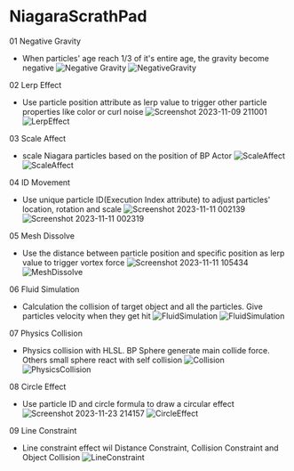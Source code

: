# NiagaraScrathPad
 
01 Negative Gravity
- When particles' age reach 1/3 of it's entire age, the gravity become negative 
![Negative Gravity](https://github.com/TimChen1383/NiagaraScrathPad/assets/37008451/69e354ed-dd11-4d9e-8862-923f5a2b2459)
![NegativeGravity](https://github.com/TimChen1383/NiagaraScrathPad/assets/37008451/029542fd-abb7-441c-9088-0f8579c79f9b)

02 Lerp Effect
- Use particle position attribute as lerp value to trigger other particle properties like color or curl noise
![Screenshot 2023-11-09 211001](https://github.com/TimChen1383/NiagaraScrathPad/assets/37008451/e5fa5d9d-b4f3-45db-9af8-86a54a223f2e)
![LerpEffect](https://github.com/TimChen1383/NiagaraScrathPad/assets/37008451/73ba6553-7a03-424e-ba4f-5c474f24c047)

03 Scale Affect
- scale Niagara particles based on the position of BP Actor
![ScaleAffect](https://github.com/TimChen1383/NiagaraScrathPad/assets/37008451/e69bb3a4-c444-481c-bc4f-6566c8b80ddf)
![ScaleAffect](https://github.com/TimChen1383/NiagaraScrathPad/assets/37008451/dd995c81-3417-45e5-a1d8-22d555a92801)

04 ID Movement
- Use unique particle ID(Execution Index attribute) to adjust particles' location, rotation and scale
![Screenshot 2023-11-11 002139](https://github.com/TimChen1383/NiagaraScrathPad/assets/37008451/73a8768b-3f4d-418c-be6a-529a7cd551ca)
![Screenshot 2023-11-11 002319](https://github.com/TimChen1383/NiagaraScrathPad/assets/37008451/1b3292ac-7af3-4ebb-bec5-8229d28168ed)

05 Mesh Dissolve
- Use the distance between particle position and specific position as lerp value to trigger vortex force
![Screenshot 2023-11-11 105434](https://github.com/TimChen1383/NiagaraScrathPad/assets/37008451/1ec73b9e-3a36-4b75-be6c-ecd8b2a21d97)
![MeshDissolve](https://github.com/TimChen1383/NiagaraScrathPad/assets/37008451/428e21d6-fe89-498b-a706-bd61a57d58e2)

06 Fluid Simulation
- Calculation the collision of target object and all the particles. Give particles velocity when they get hit
![FluidSimulation](https://github.com/TimChen1383/NiagaraScrathPad/assets/37008451/1c4983eb-1b8b-4c3a-b58b-de5bdadd525f)
![FluidSimulation](https://github.com/TimChen1383/NiagaraScrathPad/assets/37008451/0e4bbe47-bf0c-4e34-afae-6ea1b64d9d24)

07 Physics Collision
- Physics collision with HLSL. BP Sphere generate main collide force. Others small sphere react with self collision
![Collision](https://github.com/TimChen1383/NiagaraScrathPad/assets/37008451/015d9999-9c36-4e3e-a197-a1c3a5d613f1)
![PhysicsCollision](https://github.com/TimChen1383/NiagaraScrathPad/assets/37008451/82fa81e5-6cf3-43f3-b657-3f6e0b5a8519)

08 Circle Effect
- Use particle ID and circle formula to draw a circular effect
![Screenshot 2023-11-23 214157](https://github.com/TimChen1383/NiagaraScrathPad/assets/37008451/218a7a6a-175f-4fa4-9b92-d97ae6c75c63)
![CircleEffect](https://github.com/TimChen1383/NiagaraScrathPad/assets/37008451/9d0751a0-dd47-42a8-bb61-c1051098a3a6)

09 Line Constraint
- Line constraint effect wil Distance Constraint, Collision Constraint and Object Collision
![LineConstraint](https://github.com/TimChen1383/NiagaraScrathPad/assets/37008451/5d2ddc70-8219-409e-a120-9a3be1c46506)




